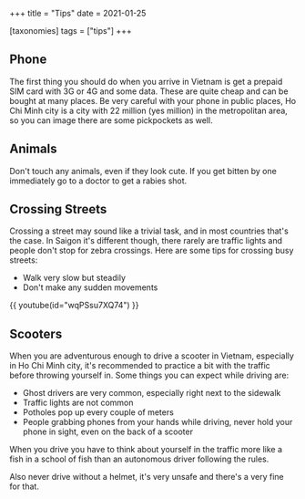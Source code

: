 +++
title = "Tips"
date = 2021-01-25

[taxonomies]
tags = ["tips"]
+++

## Phone

The first thing you should do when you arrive in Vietnam is get a prepaid SIM card with 3G or 4G and some data.
These are quite cheap and can be bought at many places.
Be very careful with your phone in public places, Ho Chi Minh city is a city with 22 million (yes million) in the metropolitan area, so you can image there are some pickpockets as well.

## Animals

Don't touch any animals, even if they look cute.
If you get bitten by one immediately go to a doctor to get a rabies shot.

## Crossing Streets

Crossing a street may sound like a trivial task, and in most countries that's the case.
In Saigon it's different though, there rarely are traffic lights and people don't stop for zebra crossings.
Here are some tips for crossing busy streets:

- Walk very slow but steadily
- Don't make any sudden movements

{{ youtube(id="wqPSsu7XQ74") }}

## Scooters

When you are adventurous enough to drive a scooter in Vietnam, especially in Ho Chi Minh city, it's recommended to practice a bit with the traffic before throwing yourself in.
Some things you can expect while driving are:

- Ghost drivers are very common, especially right next to the sidewalk
- Traffic lights are not common
- Potholes pop up every couple of meters
- People grabbing phones from your hands while driving, never hold your phone in sight, even on the back of a scooter

When you drive you have to think about yourself in the traffic more like a fish in a school of fish than an autonomous driver following the rules.

Also never drive without a helmet, it's very unsafe and there's a very fine for that.
